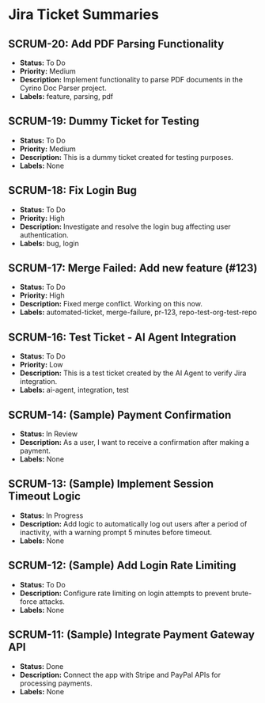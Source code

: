 # Jira Ticket Summaries

## SCRUM-20: Add PDF Parsing Functionality
- **Status:** To Do
- **Priority:** Medium
- **Description:** Implement functionality to parse PDF documents in the Cyrino Doc Parser project.
- **Labels:** feature, parsing, pdf

## SCRUM-19: Dummy Ticket for Testing
- **Status:** To Do
- **Priority:** Medium
- **Description:** This is a dummy ticket created for testing purposes.
- **Labels:** None

## SCRUM-18: Fix Login Bug
- **Status:** To Do
- **Priority:** High
- **Description:** Investigate and resolve the login bug affecting user authentication.
- **Labels:** bug, login

## SCRUM-17: Merge Failed: Add new feature (#123)
- **Status:** To Do
- **Priority:** High
- **Description:** Fixed merge conflict. Working on this now.
- **Labels:** automated-ticket, merge-failure, pr-123, repo-test-org-test-repo

## SCRUM-16: Test Ticket - AI Agent Integration
- **Status:** To Do
- **Priority:** Low
- **Description:** This is a test ticket created by the AI Agent to verify Jira integration.
- **Labels:** ai-agent, integration, test

## SCRUM-14: (Sample) Payment Confirmation
- **Status:** In Review
- **Description:** As a user, I want to receive a confirmation after making a payment.
- **Labels:** None

## SCRUM-13: (Sample) Implement Session Timeout Logic
- **Status:** In Progress
- **Description:** Add logic to automatically log out users after a period of inactivity, with a warning prompt 5 minutes before timeout.
- **Labels:** None

## SCRUM-12: (Sample) Add Login Rate Limiting
- **Status:** To Do
- **Description:** Configure rate limiting on login attempts to prevent brute-force attacks.
- **Labels:** None

## SCRUM-11: (Sample) Integrate Payment Gateway API
- **Status:** Done
- **Description:** Connect the app with Stripe and PayPal APIs for processing payments.
- **Labels:** None